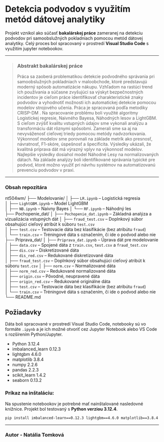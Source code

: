 # Detekcia podvodov s využitím metód dátovej analytiky

Projekt vznikol ako súčasť **bakalárskej práce** zameranej na detekciu podvodov pri samoobslužných pokladniach pomocou metód dátovej analytiky. Celý proces bol spracovaný v prostredí **Visual Studio Code** s využitím jupyter notebookov.

---
>### Abstrakt bakalárskej práce
>Práca sa zaoberá problematikou detekcie podvodného správania pri samoobslužných pokladniach v maloobchode, ktoré predstavujú moderný spôsob automatizácie nákupu. Vzhľadom na rastúci trend ich používania a súčasne  zvyšujúci sa výskyt bezpečnostných incidentov je cieľom práce identifikovať charakteristické znaky podvodov a vyhodnotiť možnosti ich automatickej detekcie pomocou modelov strojového učenia. Práca je spracovaná podľa metodiky CRISP-DM . Na spracovanie problému boli využité algoritmy Logistickej regresie, Naivného Bayesa, Náhodných lesov a LightGBM. S cieľom zvýšiť kvalitu vstupných údajov sme vykonali analýzu a transformáciu dát rôznymi spôsobmi. Zamerali sme sa aj na nevyváženosť cieľovej triedy pomocou metódy nadvzorkovania. Výkonnosť modelov sme porovnali na základe metrík ako presnosť, návratnosť, F1-skóre, úspešnosť a špecificita. Výsledky ukázali, že kvalitná príprava dát má výrazný vplyv na výkonnosť modelov. Najlepšie výsledky dosiahol model Náhodné Lesy na normalizovaných dátach. Na základe analýzy boli identifikované správania typické pre podvod, ktoré možno využiť pri návrhu systémov na automatizovanú prevenciu podvodov v praxi.
---
### Obsah repozitára
nt504wm/
├── Modelovanie/ 
│   ├── `LR.ipynb` – Logistická regresia  
│   ├── `LightGBM.ipynb` – Model LightGBM  
│   ├── `NB.ipynb` – Naívny Bayes
│   └── `RF.ipynb` – Náhodný les  
├── Pochopenie_dat/
│   ├── `Pochopenie_dat.ipynb` – Základná analýza a vizualizácia vstupných dát
│   ├── `fraud_test.csv` – Doplnkový súbor obsahujúci cieľový atribút k súboru `test.csv`  
│   ├── `test.csv` – Testovacie dáta bez klasifikácie (bez atribútu `fraud`)  
│   └── `train.csv` – Tréningové dáta s označením, či ide o podvod alebo nie 
├── Priprava_dat/
│   ├── `Priprava_dat.ipynb` – Úprava dát pre modelovanie
│   ├── `data.csv` – Spojené dáta z `train.csv`, `test.csv` a `fraud_test.csv`  
│   ├── `dis.csv` – Diskretizované dáta  
│   ├── `dis_red.csv` – Redukované diskretizované dáta  
│   ├── `fraud_test.csv` – Doplnkový súbor obsahujúci cieľový atribút k súboru `test.csv` 
│   ├── `norm.csv` – Normalizované dáta  
│   ├── `norm_red.csv` – Redukované normalizované dáta  
│   ├── `origin.csv` – Pôvodné, neupravené dáta  
│   ├── `origin_red.csv` – Redukované originálne dáta  
│   ├── `test.csv` – Testovacie dáta bez klasifikácie (bez atribútu `fraud`)  
│   └── `train.csv` – Tréningové dáta s označením, či ide o podvod alebo nie 
└── README.md

## Požiadavky
Dáta boli spracované v prostredí Visual Studio Code, notebooky sú vo formáte `.ipynb` a je ich možné otvoriť cez Jupyter Notebook alebo VS Code s rozšírením Python/Jupyter.

 - Python 3.12.4
 - imbalanced_learn 0.12.3 
 - lightgbm 4.6.0 
 - matplotlib 3.8.4
 - numpy 2.2.6 
 - pandas 2.2.3 
 - scikit_learn 1.4.2 
 - seaborn 0.13.2
### Príkaz na inštaláciu:
Na spustenie notebookov je potrebné mať nainštalované nasledovné knižnice. Projekt bol testovaný s **Python verziou 3.12.4**.

```bash
pip install imbalanced-learn==0.12.3 lightgbm==4.6.0 matplotlib==3.8.4 numpy==2.2.6 pandas==2.2.3 scikit-learn==1.4.2 seaborn==0.13.2
```  

---

### Autor - Natália Tomková


